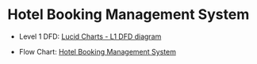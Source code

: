 # Hotel Booking Management System

- Level 1 DFD: [Lucid Charts - L1 DFD diagram](https://lucid.app/lucidchart/99958f76-bb16-4762-b799-f725628d5569/edit?page=0_0&invitationId=inv_b0ef1ae1-02ac-4bc1-a72e-c00b5ade427e#)

- Flow Chart: [Hotel Booking Management System](https://app.eraser.io/workspace/PlgidrslznR5Q8xBWj28)
